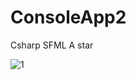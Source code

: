 # ConsoleApp2

Csharp SFML A star

![1](https://github.com/user-attachments/assets/3f029a9f-c715-4b9f-8442-6260035a421d)
